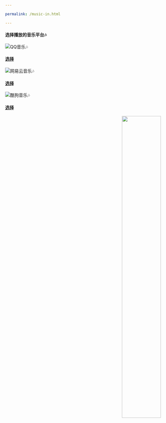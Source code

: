 ```yaml
---

permalink: /music-in.html

---
```

#### 选择播放的音乐平台🎶
![QQ音乐🎶](https://y.gtimg.cn/music/photo_new/T001R300x300M000000xVBxt1xgiyW.jpg?max_age=2592000)
#### [选择](/qqmusic.html)

![网易云音乐🎶](https://tse1-mm.cn.bing.net/th/id/OIP.ndc1TIqHhuwtwLqEg7TR2QHaFh?pid=Api&dpr=1.94)
#### [选择](/music163.html)

![酷狗音乐🎶](http://www.lgstatic.com/thumbnail_300x300/image1/M00/10/CD/Cgo8PFT_tOuASrGXAABorM2MQ0I898.png)
#### [选择](/kgmusic.html)

<div align=right><img src="https://note.youdao.com/yws/api/personal/file/WEB69c60d6bb103f646c40262f8cd4cfacd?method=download&shareKey=f388eda8c2b819be50fc9298fd6a8903&inline=true" width="50%" height="50%"></div>

